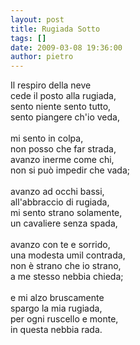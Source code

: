 ```yaml
---
layout: post
title: Rugiada Sotto
tags: []
date: 2009-03-08 19:36:00
author: pietro
---
```

Il respiro della neve<br/>cede il posto alla rugiada,<br/>sento niente sento tutto,<br/>sento piangere ch'io veda,<br/><br/>mi sento in colpa,<br/>non posso che far strada,<br/>avanzo inerme come chi,<br/>non si può impedir che vada;<br/><br/>avanzo ad occhi bassi,<br/>all'abbraccio di rugiada,<br/>mi sento strano solamente,<br/>un cavaliere senza spada,<br/><br/>avanzo con te e sorrido,<br/>una modesta umil contrada,<br/>non è strano che io strano,<br/>a me stesso nebbia chieda;<br/><br/>e mi alzo bruscamente<br/>spargo la mia rugiada,<br/>per ogni ruscello e monte,<br/>in questa nebbia rada.
